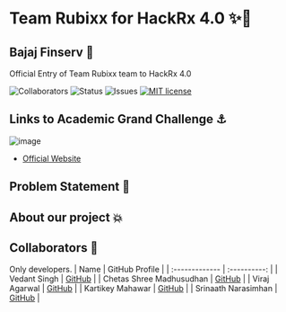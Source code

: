 # Team Rubixx for HackRx 4.0  ✨🚀
## Bajaj Finserv 💫
Official Entry of Team Rubixx team to HackRx 4.0 <br>

![Collaborators](https://img.shields.io/badge/collaborators-5-red)
![Status](https://img.shields.io/badge/status-done-green)
![Issues](https://img.shields.io/badge/issues-0-blue)
[![MIT license](https://img.shields.io/badge/License-MIT-blue.svg)](https://lbesson.mit-license.org/) 

## Links to Academic Grand Challenge ⚓
![image](https://github.com/hackrx40/PS2-Team_Rubixx/assets/75165587/ae4f870b-85a6-4f1d-894c-9bcbbf2486a6)
- [Official Website](https://hackrx.in/)

## Problem Statement 🚧

## About our project 💥

## Collaborators 🤖
Only developers.
| Name      | GitHub Profile     |
| :------------- | :----------: |
|  Vedant Singh  | [GitHub](https://github.com/vedant-11) |
|  Chetas Shree Madhusudhan | [GitHub]( https://github.com/ChetasShree) |
|  Viraj Agarwal  | [GitHub](https://github.com/agarwalviraj) |
|  Kartikey Mahawar | [GitHub](https://github.com/kartikey321) |
|  Srinaath Narasimhan  | [GitHub](https://github.com/thaanirs) |
